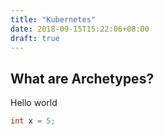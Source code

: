 ```yaml
---
title: "Kubernetes"
date: 2018-09-15T15:22:06+08:00
draft: true
---
```


## What are Archetypes?
Hello world

```java
int x = 5;
```